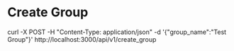 # Create Group

curl -X POST -H "Content-Type: application/json" -d '{"group_name":"Test Group"}' http://localhost:3000/api/v1/create_group

